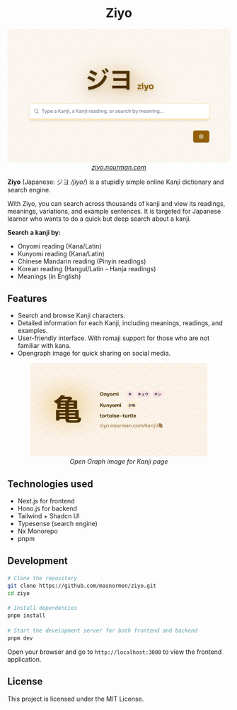 <h1 align="center">Ziyo</h1>

<p align="center">
<img src="assets/ziyo-search-ui.png" width="600">
<br/>
<i><a href="https://ziyo.nourman.com" target="_blank">ziyo.nourman.com</a></i>
</p>

**Ziyo** (Japanese: ジヨ */jiyo/*) is a stupidly simple online Kanji dictionary and search engine.

With Ziyo, you can search across thousands of kanji and view its readings, meanings, variations, and example sentences. It is targeted for Japanese learner who wants to do a quick but deep search about a kanji.

**Search a kanji by:**

- Onyomi reading (Kana/Latin)
- Kunyomi reading (Kana/Latin)
- Chinese Mandarin reading (Pinyin readings)
- Korean reading (Hangul/Latin - Hanja readings)
- Meanings (in English)

## Features
- Search and browse Kanji characters.
- Detailed information for each Kanji, including meanings, readings, and examples.
- User-friendly interface. With romaji support for those who are not familiar with kana.
- Opengraph image for quick sharing on social media.

<p align="center">
<img src="assets/ziyo-kanji-og.png" width="400"><br/>
<i>Open Graph image for Kanji page</i>
</p>

## Technologies used

- Next.js for frontend
- Hono.js for backend
- Tailwind + Shadcn UI
- Typesense (search engine)
- Nx Monorepo
- pnpm

## Development

```sh
# Clone the repository
git clone https://github.com/masnormen/ziyo.git
cd ziyo

# Install dependencies
pnpm install

# Start the development server for both frontend and backend
pnpm dev
```

Open your browser and go to `http://localhost:3000` to view the frontend application.

## License
This project is licensed under the MIT License.